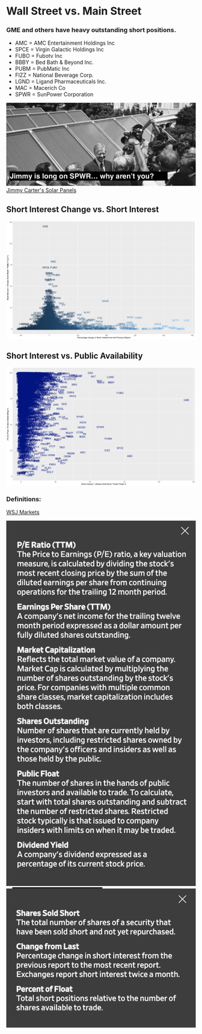 # Wall Street vs. Main Street

### GME and others have heavy outstanding short positions. 
- AMC = AMC Entertainment Holdings Inc
- SPCE = Virgin Galactic Holdings Inc
- FUBO = Fubotv Inc
- BBBY = Bed Bath & Beyond Inc.
- PUBM = PubMatic Inc
- FIZZ = National Beverage Corp.
- LGND = Ligand Pharmaceuticals Inc.
- MAC = Macerich Co
- SPWR = SunPower Corporation

![Jimmy](img/JimmyCarter.png)
[Jimmy Carter's Solar Panels](https://www.treehugger.com/whatever-happened-jimmy-carters-solar-panels-sequel-4858031)

## Short Interest Change vs. Short Interest 
![Plot 1](img/P1.png)

## Short Interest vs. Public Availability
![Plot 2](img/P2.png)

### Definitions:
[WSJ Markets](https://www.wsj.com/market-data/quotes/SPWR)

![Def 1](img/Def.png)
![Def 2](img/Def2.png)
